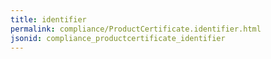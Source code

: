 ```yaml
---
title: identifier
permalink: compliance/ProductCertificate.identifier.html
jsonid: compliance_productcertificate_identifier
---
```

